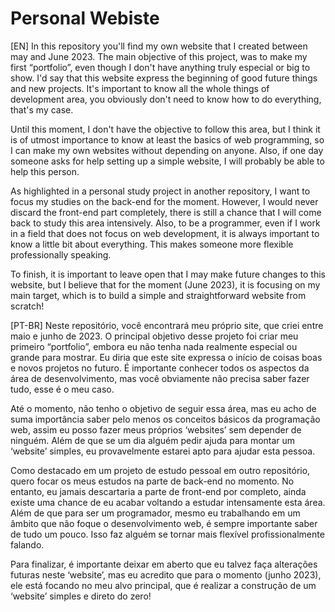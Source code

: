 # Personal Webiste

[EN] In this repository you'll find my own website that I created between may and June 2023. The main objective of this project, was to make my first “portfolio”, even though I don't have anything truly especial or big to show. I'd say that this website express the beginning of good future things and new projects. It's important to know all the whole things of development area, you obviously don't need to know how to do everything, that's my case.

Until this moment, I don't have the objective to follow this area, but I think it is of utmost importance to know at least the basics of web programming, so I can make my own websites without depending on anyone. Also, if one day someone asks for help setting up a simple website, I will probably be able to help this person.

As highlighted in a personal study project in another repository, I want to focus my studies on the back-end for the moment. However, I would never discard the front-end part completely, there is still a chance that I will come back to study this area intensively. Also, to be a programmer, even if I work in a field that does not focus on web development, it is always important to know a little bit about everything. This makes someone more flexible professionally speaking.

To finish, it is important to leave open that I may make future changes to this website, but I believe that for the moment (June 2023), it is focusing on my main target, which is to build a simple and straightforward website from scratch!

[PT-BR] Neste repositório, você encontrará meu próprio site, que criei entre maio e junho de 2023. O principal objetivo desse projeto foi criar meu primeiro “portfolio”, embora eu não tenha nada realmente especial ou grande para mostrar. Eu diria que este site expressa o início de coisas boas e novos projetos no futuro. É importante conhecer todos os aspectos da área de desenvolvimento, mas você obviamente não precisa saber fazer tudo, esse é o meu caso.

Até o momento, não tenho o objetivo de seguir essa área, mas  eu acho de suma importância saber pelo menos os conceitos básicos da programação web, assim eu posso fazer meus próprios ‘websites’ sem depender de ninguém. Além de que se um dia alguém pedir ajuda para montar um ‘website’ simples, eu provavelmente estarei apto para ajudar esta pessoa.

Como destacado em um projeto de estudo pessoal em outro repositório, quero focar os meus estudos na parte de back-end no momento. No entanto, eu jamais descartaria a parte de front-end por completo, ainda existe uma chance de eu acabar voltando a estudar intensamente esta área. Além de que para ser um programador, mesmo eu trabalhando em um âmbito que não foque o desenvolvimento web, é sempre importante saber de tudo um pouco. Isso faz alguém se tornar mais flexível profissionalmente falando.

Para finalizar, é importante deixar em aberto que eu talvez faça alterações futuras neste ‘website’, mas eu acredito que para o momento (junho 2023), ele está focando no meu alvo principal, que é realizar a construção de um ‘website’ simples e direto do zero!






